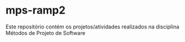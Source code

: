 # mps-ramp2
Este repositório contém os projetos/atividades realizados na disciplina Métodos de Projeto de Software 
